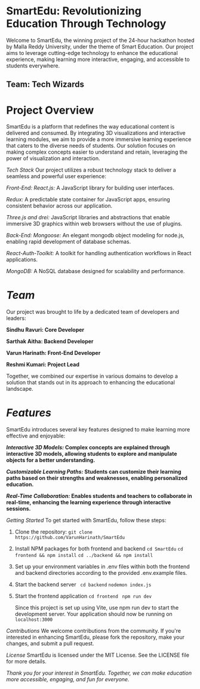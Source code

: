 # SmartEdu: Revolutionizing Education Through Technology

Welcome to SmartEdu, the winning project of the 24-hour hackathon hosted by Malla Reddy University, under the theme of Smart Education. Our project aims to leverage cutting-edge technology to enhance the educational experience, making learning more interactive, engaging, and accessible to students everywhere.

## Team: Tech Wizards

# Project Overview
SmartEdu is a platform that redefines the way educational content is delivered and consumed. By integrating 3D visualizations and interactive learning modules, we aim to provide a more immersive learning experience that caters to the diverse needs of students. Our solution focuses on making complex concepts easier to understand and retain, leveraging the power of visualization and interaction.

*Tech Stack*
Our project utilizes a robust technology stack to deliver a seamless and powerful user experience:

*Front-End:*
_React.js:_ A JavaScript library for building user interfaces.

_Redux:_ A predictable state container for JavaScript apps, ensuring consistent behavior across our application.

_Three.js and drei:_ JavaScript libraries and abstractions that enable immersive 3D graphics within web browsers without the use of plugins.

*Back-End:*
_Mongoose:_ An elegant mongodb object modeling for node.js, enabling rapid development of database schemas.

_React-Auth-Toolkit:_ A toolkit for handling authentication workflows in React applications.

_MongoDB:_ A NoSQL database designed for scalability and performance.

# *Team*
Our project was brought to life by a dedicated team of developers and leaders:

**Sindhu Ravuri: Core Developer**

**Sarthak Aitha: Backend Developer**

**Varun Harinath: Front-End Developer**

**Reshmi Kumari: Project Lead**

Together, we combined our expertise in various domains to develop a solution that stands out in its approach to enhancing the educational landscape.

# *Features*
SmartEdu introduces several key features designed to make learning more effective and enjoyable:

**_Interactive 3D Models:_ Complex concepts are explained through interactive 3D models, allowing students to explore and manipulate objects for a better understanding.**

**_Customizable Learning Paths:_ Students can customize their learning paths based on their strengths and weaknesses, enabling personalized education.**

**_Real-Time Collaboration:_ Enables students and teachers to collaborate in real-time, enhancing the learning experience through interactive sessions.**


*Getting Started*
To get started with SmartEdu, follow these steps:
1. Clone the repository:
       `git clone https://github.com/VarunHarinath/SmartEdu`
   
3. Install NPM packages for both frontend and backend
          `cd SmartEdu`
            `cd frontend && npm install`
            `cd ../backend && npm install`
  
5. Set up your environment variables in .env files within both the frontend and backend directories according to the provided .env.example files.
   
6. Start the backend server
    ` cd backend`
     `nodemon index.js`
   
7. Start the frontend application
     `cd frontend`
    ` npm run dev`

      Since this project is set up using Vite, use npm run dev to start the development server.
               Your application should now be running on `localhost:3000`
   
*Contributions*
We welcome contributions from the community. If you're interested in enhancing SmartEdu, please fork the repository, make your changes, and submit a pull request.

*License*
SmartEdu is licensed under the MIT License. See the LICENSE file for more details.

_Thank you for your interest in SmartEdu. Together, we can make education more accessible, engaging, and fun for everyone._





